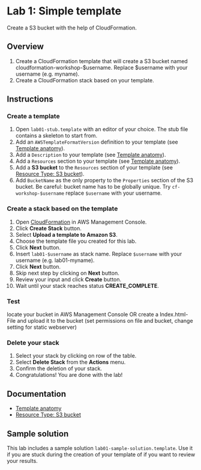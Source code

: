 # Lab 1: Simple template

Create a S3 bucket with the help of CloudFormation.

## Overview
1. Create a CloudFormation template that will create a S3 bucket named cloudformation-workshop-$username. Replace $username with your username (e.g. myname).
1. Create a CloudFormation stack based on your template.

## Instructions

### Create a template
1. Open ``lab01-stub.template`` with an editor of your choice. The stub file contains a skeleton to start from.
1. Add an ``AWSTemplateFormatVersion`` definition to your template (see [Template anatomy](http://docs.aws.amazon.com/AWSCloudFormation/latest/UserGuide/template-anatomy.html)).
1. Add a ``Description`` to your template (see [Template anatomy](http://docs.aws.amazon.com/AWSCloudFormation/latest/UserGuide/template-anatomy.html)).
1. Add a ``Resources`` section to your template (see [Template anatomy](http://docs.aws.amazon.com/AWSCloudFormation/latest/UserGuide/template-anatomy.html)).
1. Add a **S3 bucket** to the ``Resources`` section of your template (see [Resource Type: S3 bucket](http://docs.aws.amazon.com/AWSCloudFormation/latest/UserGuide/aws-properties-s3-bucket.html)).
1. Add ``BucketName`` as the only property to the ``Properties`` section of the S3 bucket. Be careful: bucket name has to be globally unique. Try ``cf-workshop-$username`` replace ``$username`` with your username.

### Create a stack based on the template
1. Open [CloudFormation](https://console.aws.amazon.com/cloudformation) in AWS Management Console.
1. Click **Create Stack** button.
1. Select **Upload a template to Amazon S3**.
1. Choose the template file you created for this lab.
1. Click **Next** button.
1. Insert ``lab01-$username`` as stack name. Replace ``$username`` with your username (e.g. lab01-myname).
1. Click **Next** button.
1. Skip next step by clicking on **Next** button.
1. Review your input and click **Create** button.
1. Wait until your stack reaches status **CREATE_COMPLETE**.

### Test
locate your bucket in AWS Management Console 
OR
create a Index.html-File and upload it to the bucket (set permissions on file and bucket, change setting for static webserver)

### Delete your stack
1. Select your stack by clicking on row of the table.
1. Select **Delete Stack** from the **Actions** menu.
1. Confirm the deletion of your stack.
1. Congratulations! You are done with the lab!

## Documentation
* [Template anatomy](http://docs.aws.amazon.com/AWSCloudFormation/latest/UserGuide/template-anatomy.html)
* [Resource Type: S3 bucket](http://docs.aws.amazon.com/AWSCloudFormation/latest/UserGuide/aws-properties-s3-bucket.html)

## Sample solution
This lab includes a sample solution ``lab01-sample-solution.template``. Use it if you are stuck during the creation of your template of if you want to review your results.